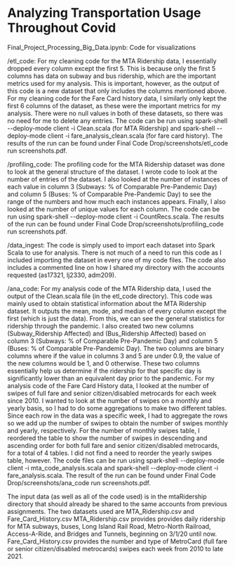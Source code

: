 # Analyzing Transportation Usage Throughout Covid
Final_Project_Processing_Big_Data.ipynb: Code for visualizations

/etl_code: For my cleaning code for the MTA Ridership data, I essentially dropped every column except the first 5. This is because only the first 5 columns has data on subway and bus ridership, which are the important metrics used for my analysis. This is important, however, as the output of this code is a new dataset that only includes the columns mentioned above.
For my cleaning code for the Fare Card history data, I similarly only kept the first 6 columns of the dataset, as these were the important metrics for my analysis. There were no null values in both of these datasets, so there was no need for me to delete any entries.
The code can be run using spark-shell --deploy-mode client -i Clean.scala (for MTA Ridership) and spark-shell --deploy-mode client -i fare_analysis_clean.scala (for fare card history).
The results of the run can be found under Final Code Drop/screenshots/etl_code run screenshots.pdf.

/profiling_code: The profiling code for the MTA Ridership dataset was done to look at the general structure of the dataset. I wrote code to look at the number of entries of the dataset. I also looked at the number of instances of each value in column 3 (Subways: % of Comparable Pre-Pandemic Day) and column 5 (Buses: % of Comparable Pre-Pandemic Day) to see the range of the numbers and how much each instances appears. Finally, I also looked at the number of unique values for each column.
The code can be run using spark-shell --deploy-mode client -i CountRecs.scala.
The results of the run can be found under Final Code Drop/screenshots/profiling_code run screenshots.pdf.

/data_ingest: The code is simply used to import each dataset into Spark Scala to use for analysis. There is not much of a need to run this code as I included importing the dataset in every one of my code files. The code also includes a commented line on how I shared my directory with the accounts requested (as17321, lj2330, adm209).

/ana_code: For my analysis code of the MTA Ridership data, I used the output of the Clean.scala file (in the etl_code directory). This code was mainly used to obtain statistical information about the MTA Ridership dataset. It outputs the mean, mode, and median of every column except the first (which is just the data). From this, we can see the general statistics for ridership through the pandemic. I also created two new columns (Subway_Ridership Affected) and (Bus_Ridership Affected) based on column 3 (Subways: % of Comparable Pre-Pandemic Day) and column 5 (Buses: % of Comparable Pre-Pandemic Day). The two columns are binary columns where if the value in columns 3 and 5 are under 0.9, the value of the new columns would be 1, and 0 otherwise. These two columns essentially help us determine if the ridership for that specific day is significantly lower than an equivalent day prior to the pandemic.
For my analysis code of the Fare Card History data, I looked at the number of swipes of full fare and senior citizen/disabled metrocards for each week since 2010. I wanted to look at the number of swipes on a monthly and yearly basis, so I had to do some aggregations to make two different tables. Since each row in the data was a specific week, I had to aggregate the rows so we add up the number of swipes to obtain the number of swipes monthly and yearly, respectively. For the number of monthly swipes table, I reordered the table to show the number of swipes in descending and ascending order for both full fare and senior citizen/disabled metrocards, for a total of 4 tables. I did not find a need to reorder the yearly swipes table, however.
The code files can be run using spark-shell --deploy-mode client -i mta_code_analysis.scala and spark-shell --deploy-mode client -i fare_analysis.scala.
The result of the run can be found under Final Code Drop/screenshots/ana_code run screenshots.pdf.

The input data (as well as all of the code used) is in the mtaRidership directory that should already be shared to the same accounts from previous assignments.
The two datasets used are MTA_Ridership.csv and Fare_Card_History.csv
MTA_Ridership.csv provides provides daily ridership for MTA subways, buses, Long Island Rail Road, Metro-North Railroad, Access-A-Ride, and Bridges and Tunnels, beginning on 3/1/20 until now.
Fare_Card_History.csv provides the number and type of MetroCard (full fare or senior citizen/disabled metrocards) swipes each week from 2010 to late 2021.

